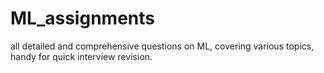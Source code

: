 # ML_assignments
all detailed and comprehensive questions on ML, covering various topics, handy for quick interview revision. 
